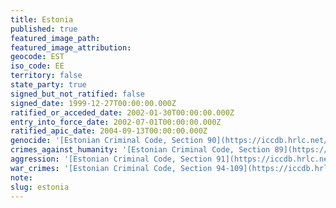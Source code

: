 ```yaml
---
title: Estonia
published: true
featured_image_path:
featured_image_attribution:
geocode: EST
iso_code: EE
territory: false
state_party: true
signed_but_not_ratified: false
signed_date: 1999-12-27T00:00:00.000Z
ratified_or_acceded_date: 2002-01-30T00:00:00.000Z
entry_into_force_date: 2002-07-01T00:00:00.000Z
ratified_apic_date: 2004-09-13T00:00:00.000Z
genocide: '[Estonian Criminal Code, Section 90](https://iccdb.hrlc.net/data/doc/438/keyword/46/)'
crimes_against_humanity: '[Estonian Criminal Code, Section 89](https://iccdb.hrlc.net/data/doc/438/keyword/13/)'
aggression: '[Estonian Criminal Code, Section 91](https://iccdb.hrlc.net/data/doc/438/keyword/1/)'
war_crimes: '[Estonian Criminal Code, Section 94-109](https://iccdb.hrlc.net/data/doc/438/keyword/145/)'
note:
slug: estonia
---
```



